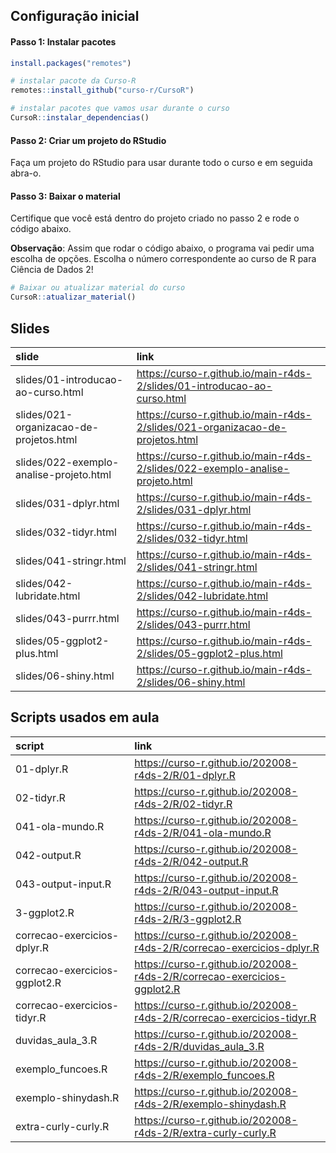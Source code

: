 
<!-- README.md is generated from README.Rmd. Please edit that file -->

## Configuração inicial

#### Passo 1: Instalar pacotes

``` r
install.packages("remotes")

# instalar pacote da Curso-R
remotes::install_github("curso-r/CursoR")

# instalar pacotes que vamos usar durante o curso
CursoR::instalar_dependencias()
```

#### Passo 2: Criar um projeto do RStudio

Faça um projeto do RStudio para usar durante todo o curso e em seguida
abra-o.

#### Passo 3: Baixar o material

Certifique que você está dentro do projeto criado no passo 2 e rode o
código abaixo.

**Observação**: Assim que rodar o código abaixo, o programa vai pedir
uma escolha de opções. Escolha o número correspondente ao curso de R
para Ciência de Dados 2\!

``` r
# Baixar ou atualizar material do curso
CursoR::atualizar_material()
```

## Slides

| slide                                   | link                                                                            |
| :-------------------------------------- | :------------------------------------------------------------------------------ |
| slides/01-introducao-ao-curso.html      | <https://curso-r.github.io/main-r4ds-2/slides/01-introducao-ao-curso.html>      |
| slides/021-organizacao-de-projetos.html | <https://curso-r.github.io/main-r4ds-2/slides/021-organizacao-de-projetos.html> |
| slides/022-exemplo-analise-projeto.html | <https://curso-r.github.io/main-r4ds-2/slides/022-exemplo-analise-projeto.html> |
| slides/031-dplyr.html                   | <https://curso-r.github.io/main-r4ds-2/slides/031-dplyr.html>                   |
| slides/032-tidyr.html                   | <https://curso-r.github.io/main-r4ds-2/slides/032-tidyr.html>                   |
| slides/041-stringr.html                 | <https://curso-r.github.io/main-r4ds-2/slides/041-stringr.html>                 |
| slides/042-lubridate.html               | <https://curso-r.github.io/main-r4ds-2/slides/042-lubridate.html>               |
| slides/043-purrr.html                   | <https://curso-r.github.io/main-r4ds-2/slides/043-purrr.html>                   |
| slides/05-ggplot2-plus.html             | <https://curso-r.github.io/main-r4ds-2/slides/05-ggplot2-plus.html>             |
| slides/06-shiny.html                    | <https://curso-r.github.io/main-r4ds-2/slides/06-shiny.html>                    |

## Scripts usados em aula

| script                        | link                                                                      |
| :---------------------------- | :------------------------------------------------------------------------ |
| 01-dplyr.R                    | <https://curso-r.github.io/202008-r4ds-2/R/01-dplyr.R>                    |
| 02-tidyr.R                    | <https://curso-r.github.io/202008-r4ds-2/R/02-tidyr.R>                    |
| 041-ola-mundo.R               | <https://curso-r.github.io/202008-r4ds-2/R/041-ola-mundo.R>               |
| 042-output.R                  | <https://curso-r.github.io/202008-r4ds-2/R/042-output.R>                  |
| 043-output-input.R            | <https://curso-r.github.io/202008-r4ds-2/R/043-output-input.R>            |
| 3-ggplot2.R                   | <https://curso-r.github.io/202008-r4ds-2/R/3-ggplot2.R>                   |
| correcao-exercicios-dplyr.R   | <https://curso-r.github.io/202008-r4ds-2/R/correcao-exercicios-dplyr.R>   |
| correcao-exercicios-ggplot2.R | <https://curso-r.github.io/202008-r4ds-2/R/correcao-exercicios-ggplot2.R> |
| correcao-exercicios-tidyr.R   | <https://curso-r.github.io/202008-r4ds-2/R/correcao-exercicios-tidyr.R>   |
| duvidas\_aula\_3.R            | <https://curso-r.github.io/202008-r4ds-2/R/duvidas_aula_3.R>              |
| exemplo\_funcoes.R            | <https://curso-r.github.io/202008-r4ds-2/R/exemplo_funcoes.R>             |
| exemplo-shinydash.R           | <https://curso-r.github.io/202008-r4ds-2/R/exemplo-shinydash.R>           |
| extra-curly-curly.R           | <https://curso-r.github.io/202008-r4ds-2/R/extra-curly-curly.R>           |
